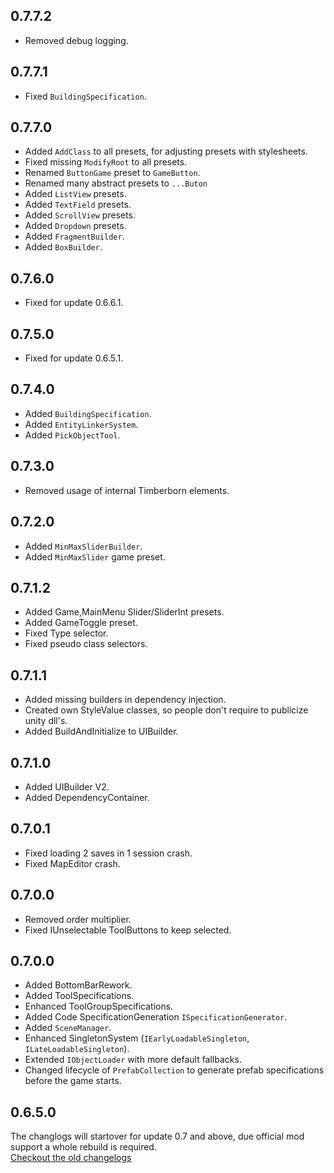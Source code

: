 ## 0.7.7.2
- Removed debug logging.

## 0.7.7.1
- Fixed `BuildingSpecification`.

## 0.7.7.0
- Added `AddClass` to all presets, for adjusting presets with stylesheets.
- Fixed missing `ModifyRoot` to all presets.
- Renamed `ButtonGame` preset to `GameButton`.
- Renamed many abstract presets to `...Buton`
- Added `ListView` presets.
- Added `TextField` presets.
- Added `ScrollView` presets.
- Added `Dropdown` presets.
- Added `FragmentBuilder`.
- Added `BoxBuilder`.

## 0.7.6.0
- Fixed for update 0.6.6.1.

## 0.7.5.0
- Fixed for update 0.6.5.1.

## 0.7.4.0
- Added `BuildingSpecification`.
- Added `EntityLinkerSystem`.
- Added `PickObjectTool`.

## 0.7.3.0
- Removed usage of internal Timberborn elements.

## 0.7.2.0
- Added `MinMaxSliderBuilder`.
- Added `MinMaxSlider` game preset.

## 0.7.1.2
- Added Game,MainMenu Slider/SliderInt presets.
- Added GameToggle preset.
- Fixed Type selector.
- Fixed pseudo class selectors.

## 0.7.1.1
- Added missing builders in dependency injection.
- Created own StyleValue classes, so people don't require to publicize unity dll's.
- Added BuildAndInitialize to UIBuilder.

## 0.7.1.0
- Added UIBuilder V2.
- Added DependencyContainer.

## 0.7.0.1

- Fixed loading 2 saves in 1 session crash.
- Fixed MapEditor crash.

## 0.7.0.0

- Removed order multiplier.
- Fixed IUnselectable ToolButtons to keep selected.

## 0.7.0.0

- Added BottomBarRework.
- Added ToolSpecifications.
- Enhanced ToolGroupSpecifications.
- Added Code SpecificationGeneration `ISpecificationGenerator`.
- Added `SceneManager`.
- Enhanced SingletonSystem (`IEarlyLoadableSingleton`, `ILateLoadableSingleton`).
- Extended `IObjectLoader` with more default fallbacks.
- Changed lifecycle of `PrefabCollection` to generate prefab specifications before the game starts.

## 0.6.5.0

The changlogs will startover for update 0.7 and above, due official mod support a whole rebuild is required.  
[Checkout the old changelogs](https://github.com/Timberborn-Modding-Central/TimberAPI/blob/0.5.9.1_archive/changelog.md)